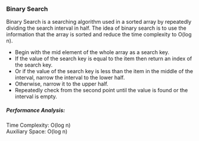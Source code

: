 
### Binary Search
Binary Search is a searching algorithm used in a sorted array by repeatedly dividing the search interval in half. The idea of binary search is to use the information that the array is sorted and reduce the time complexity to O(log n).

* Begin with the mid element of the whole array as a search key.
* If the value of the search key is equal to the item then return an index of the search key.
* Or if the value of the search key is less than the item in the middle of the interval, narrow the interval to the lower half.
* Otherwise, narrow it to the upper half.
* Repeatedly check from the second point until the value is found or the interval is empty.

##### Performance Analysis:
Time Complexity: O(log n) <br>
Auxiliary Space: O(log n)
